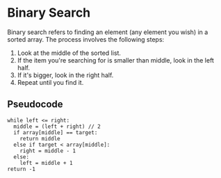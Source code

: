 # Binary Search

Binary search refers to finding an element (any element you wish) in a sorted array. The process involves the following steps:

1. Look at the middle of the sorted list.
2. If the item you're searching for is smaller than middle, look in the left half.
3. If it's bigger, look in the right half.
4. Repeat until you find it.

## Pseudocode

```
while left <= right:
  middle = (left + right) // 2
  if array[middle] == target:
    return middle
  else if target < array[middle]:
    right = middle - 1
  else:
    left = middle + 1
return -1
```
